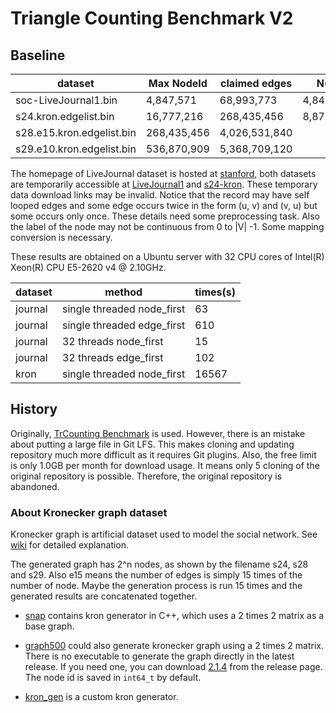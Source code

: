 # Triangle Counting Benchmark V2
## Baseline

| dataset                   | Max NodeId  | claimed edges | N(V)      | N(E)          | N(T)              |
| ------------------------- | ----------- | ------------- | --------- |-------------- | ----------------- |
| soc-LiveJournal1.bin      | 4,847,571   | 68,993,773    | 4,847,571 | 42,851,237    | 285,730,264       |
| s24.kron.edgelist.bin     | 16,777,216  | 268,435,456   | 8,871,830 | 260,379,850   | 10,286,638,314    |
| s28.e15.kron.edgelist.bin | 268,435,456 | 4,026,531,840 |           | 3,973,862,397 | 199,196,078,202   |
| s29.e10.kron.edgelist.bin | 536,870,909 | 5,368,709,120 |           | 5,333,466,522 | 164,015,236,714   |

The homepage of LiveJournal dataset is hosted at [stanford](https://snap.stanford.edu/data/soc-LiveJournal1.html), both datasets are temporarily accessible at [LiveJournal1](http://datafountain.int-yt.com/BDCI2019/FeiMa/soc-LiveJournal1.bin) and [s24-kron](http://datafountain.int-yt.com/BDCI2019/FeiMa/s24.kron.edgelist.bin). These temporary data download links may be invalid. Notice that the record may have self looped edges and some edge occurs twice in the form (u, v) and (v, u) but some occurs only once. These details need some preprocessing task. Also the label of the node may not be continuous from 0 to |V| -1. Some mapping conversion is necessary.

These results are obtained on a Ubuntu server with 32 CPU cores of Intel(R) Xeon(R) CPU E5-2620 v4 @ 2.10GHz.

| dataset | method                     | times(s) |
| ------- | -------------------------- | -------- |
| journal | single threaded node_first | 63       |
| journal | single threaded edge_first | 610      |
| journal | 32 threads node_first      | 15       |
| journal | 32 threads edge_first      | 102      |
| kron    | single threaded node_first | 16567    |

## History

Originally, [TrCounting Benchmark](https://github.com/zhaofeng-shu33/triangle_counting_benchmark) is used.
However, there is an mistake about putting a large file in Git LFS. This makes cloning and updating 
repository much more difficult as it requires Git plugins. Also, the free limit is only 1.0GB per month for download 
usage. It means only 5 cloning of the original repository is possible. Therefore, the original repository is abandoned.

### About Kronecker graph dataset
Kronecker graph is artificial dataset used to model the social network. 
See [wiki](https://en.wikipedia.org/wiki/Kronecker_graph) for detailed explanation. 

The generated graph has 2^n nodes, as shown by the filename s24, s28 and s29. Also e15 means the number of edges is simply 15 times of the number of node. Maybe the generation process is run 15 times and the generated results are concatenated together.

* [snap](https://github.com/snap-stanford/snap/tree/master/examples/krongen) contains kron generator in C++, which uses a 2 times 2 matrix as a base graph.

* [graph500](http://github.com/graph500/graph500) could also generate kronecker graph using a 2 times 2 matrix.
There is no executable to generate the graph directly in the latest release. If you need one, you can download [2.1.4](https://github.com/graph500/graph500/tree/graph500-2.1.4) from the release page. The node id is saved in `int64_t` by default.

* [kron_gen](https://github.com/wang-zhq/kron_generate) is a custom kron generator.
